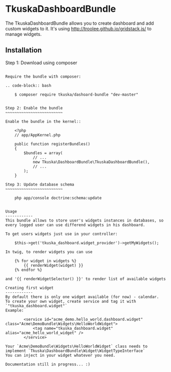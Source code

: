 TkuskaDashboardBundle
=============

The TkuskaDashboardBundle allows you to create dashboard and add custom widgets to it.
It's using http://troolee.github.io/gridstack.js/ to manage widgets.

Installation
------------
Step 1: Download using composer
~~~~~~~~~~~~~~~~~~~~~~~~~~~~~~~~~~~~~~~~~~~~~

Require the bundle with composer:

.. code-block:: bash

    $ composer require tkuska/dashoard-bundle "dev-master"


Step 2: Enable the bundle
~~~~~~~~~~~~~~~~~~~~~~~~~

Enable the bundle in the kernel::

    <?php
    // app/AppKernel.php

    public function registerBundles()
    {
        $bundles = array(
            // ...
            new Tkuska\DashboardBundle\TkuskaDashboardBundle(),
            // ...
        );
    }

Step 3: Update database schema
~~~~~~~~~~~~~~~~~~~~~~~~~
    
    php app/console doctrine:schema:update


Usage
------------
This bundle allows to store user's widgets instances in databases, so every logged user can use differend widgets in his dashboard.

To get users widgets just use in your controller:

    $this->get('tkuska_dashboard.widget_provider')->getMyWidgets();

In twig, to render widgets you can use 

    {% for widget in widgets %}
        {{ renderWidget(widget) }}
    {% endfor %}

and '{{ renderWidgetSelector() }}' to render list of available widgets

Creating first widget
------------
By default there is only one widget available (for now) - calendar.
To create your own widget, create service and tag it with `"tkuska_dashboard.widget"`
Example:

        <service id="acme_demo.hello_world.dashboard.widget" class="Acme\DemoBundle\Widgets\HelloWorldWidget">
            <tag name="tkuska_dashboard.widget" alias="acme_hello_world_widget" />
        </service>

Your `Acme\DemoBundle\Widgets\HelloWorldWidget` class needs to implement `Tkuska\DashboardBundle\Widget\WidgetTypeInterface`
You can inject in your widget whatever you need.

Documentation still in progress... :)